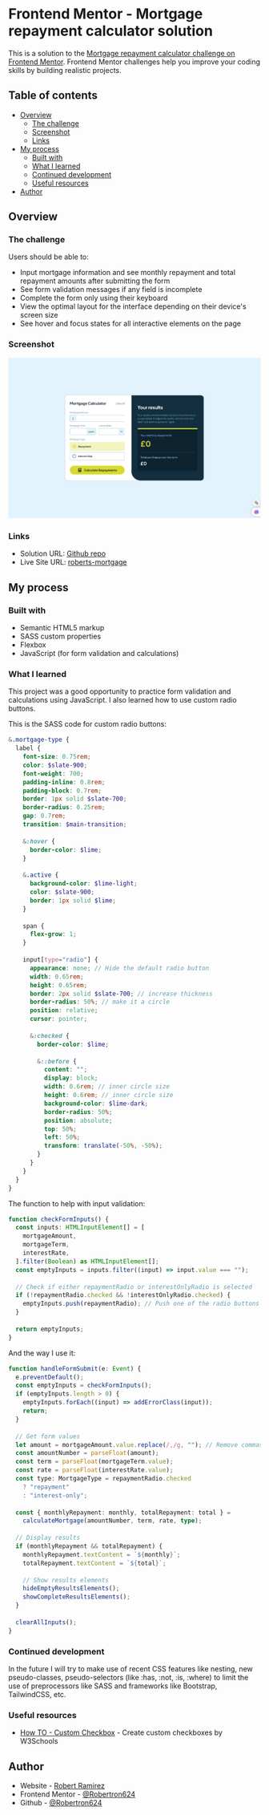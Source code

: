 # Frontend Mentor - Mortgage repayment calculator solution

This is a solution to the [Mortgage repayment calculator challenge on Frontend Mentor](https://www.frontendmentor.io/challenges/mortgage-repayment-calculator-Galx1LXK73). Frontend Mentor challenges help you improve your coding skills by building realistic projects.

## Table of contents

- [Overview](#overview)
  - [The challenge](#the-challenge)
  - [Screenshot](#screenshot)
  - [Links](#links)
- [My process](#my-process)
  - [Built with](#built-with)
  - [What I learned](#what-i-learned)
  - [Continued development](#continued-development)
  - [Useful resources](#useful-resources)
- [Author](#author)

## Overview

### The challenge

Users should be able to:

- Input mortgage information and see monthly repayment and total repayment amounts after submitting the form
- See form validation messages if any field is incomplete
- Complete the form only using their keyboard
- View the optimal layout for the interface depending on their device's screen size
- See hover and focus states for all interactive elements on the page

### Screenshot

![calculator screenshot](image.png)

### Links

- Solution URL: [Github repo](https://github.com/Robertron624/FM-mortgage-calculator)
- Live Site URL: [roberts-mortgage](https://roberts-mortagage-calculator.netlify.app/)

## My process

### Built with

- Semantic HTML5 markup
- SASS custom properties
- Flexbox
- JavaScript (for form validation and calculations)

### What I learned

This project was a good opportunity to practice form validation and calculations using JavaScript. I also learned how to use custom radio buttons.

This is the SASS code for custom radio buttons:

```scss
&.mortgage-type {
  label {
    font-size: 0.75rem;
    color: $slate-900;
    font-weight: 700;
    padding-inline: 0.8rem;
    padding-block: 0.7rem;
    border: 1px solid $slate-700;
    border-radius: 0.25rem;
    gap: 0.7rem;
    transition: $main-transition;

    &:hover {
      border-color: $lime;
    }

    &.active {
      background-color: $lime-light;
      color: $slate-900;
      border: 1px solid $lime;
    }

    span {
      flex-grow: 1;
    }

    input[type="radio"] {
      appearance: none; // Hide the default radio button
      width: 0.65rem;
      height: 0.65rem;
      border: 2px solid $slate-700; // increase thickness
      border-radius: 50%; // make it a circle
      position: relative;
      cursor: pointer;

      &:checked {
        border-color: $lime;

        &::before {
          content: "";
          display: block;
          width: 0.6rem; // inner circle size
          height: 0.6rem; // inner circle size
          background-color: $lime-dark;
          border-radius: 50%;
          position: absolute;
          top: 50%;
          left: 50%;
          transform: translate(-50%, -50%);
        }
      }
    }
  }
}
```

The function to help with input validation:

```ts
function checkFormInputs() {
  const inputs: HTMLInputElement[] = [
    mortgageAmount,
    mortgageTerm,
    interestRate,
  ].filter(Boolean) as HTMLInputElement[];
  const emptyInputs = inputs.filter((input) => input.value === "");

  // Check if either repaymentRadio or interestOnlyRadio is selected
  if (!repaymentRadio.checked && !interestOnlyRadio.checked) {
    emptyInputs.push(repaymentRadio); // Push one of the radio buttons to indicate the error
  }

  return emptyInputs;
}
```

And the way I use it:

```ts
function handleFormSubmit(e: Event) {
  e.preventDefault();
  const emptyInputs = checkFormInputs();
  if (emptyInputs.length > 0) {
    emptyInputs.forEach((input) => addErrorClass(input));
    return;
  }

  // Get form values
  let amount = mortgageAmount.value.replace(/,/g, ""); // Remove commas first
  const amountNumber = parseFloat(amount);
  const term = parseFloat(mortgageTerm.value);
  const rate = parseFloat(interestRate.value);
  const type: MortgageType = repaymentRadio.checked
    ? "repayment"
    : "interest-only";

  const { monthlyRepayment: monthly, totalRepayment: total } =
    calculateMortgage(amountNumber, term, rate, type);

  // Display results
  if (monthlyRepayment && totalRepayment) {
    monthlyRepayment.textContent = `${monthly}`;
    totalRepayment.textContent = `${total}`;

    // Show results elements
    hideEmptyResultsElements();
    showCompleteResultsElements();
  }

  clearAllInputs();
}
```

### Continued development

In the future I will try to make use of recent CSS features like nesting, new pseudo-classes, pseudo-selectors (like :has, :not, :is, :where) to limit the use of preprocessors like SASS and frameworks like Bootstrap, TailwindCSS, etc.

### Useful resources

- [How TO - Custom Checkbox](https://www.w3schools.com/howto/howto_css_custom_checkbox.asp) - Create custom checkboxes by W3Schools

## Author

- Website - [Robert Ramirez](https://www.robert-ramirez.co)
- Frontend Mentor - [@Robertron624](https://frontendmentor.io/profile/Robertron624)
- Github - [@Robertron624](https://github.com/Robertron624)
